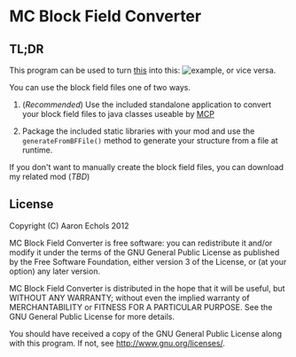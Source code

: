 MC Block Field Converter
========================

TL;DR
-----

This program can be used to turn [this](example.bf) 
into this: ![example](example.png), or vice versa.

You can use the block field files one of two ways.

1. (*Recommended*) Use the included standalone application to convert
   your block field files to java classes useable by
   [MCP](http://mcp.ocean-labs.de/index.php/MCP_Releases)

2. Package the included static libraries with your mod and
   use the `generateFromBFFile()` method to generate your
   structure from a file at runtime.

If you don't want to manually create the block field files,
you can download my related mod (*TBD*)

License
-------

Copyright (C) Aaron Echols 2012

MC Block Field Converter is free software: you can redistribute it and/or modify
it under the terms of the GNU General Public License as published by
the Free Software Foundation, either version 3 of the License, or
(at your option) any later version.

MC Block Field Converter is distributed in the hope that it will be useful,
but WITHOUT ANY WARRANTY; without even the implied warranty of
MERCHANTABILITY or FITNESS FOR A PARTICULAR PURPOSE.  See the
GNU General Public License for more details.

You should have received a copy of the GNU General Public License
along with this program.  If not, see <http://www.gnu.org/licenses/>.
